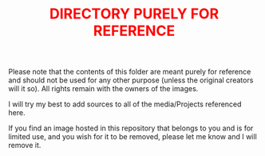 <header style="color:red"> <h1> DIRECTORY PURELY FOR REFERENCE </h1> </header>

Please note that the contents of this folder are meant purely for reference and should not be used for any other purpose (unless the original creators will it so). All rights remain with the owners of the images.

I will try my best to add sources to all of the media/Projects referenced here.

If you find an image hosted in this repository that belongs to you and is for limited use, and you wish for it to be removed, please let me know and I will remove it.

